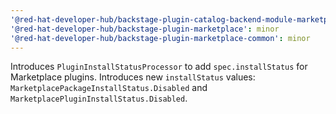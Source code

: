 ```yaml
---
'@red-hat-developer-hub/backstage-plugin-catalog-backend-module-marketplace': minor
'@red-hat-developer-hub/backstage-plugin-marketplace': minor
'@red-hat-developer-hub/backstage-plugin-marketplace-common': minor
---
```


Introduces `PluginInstallStatusProcessor` to add `spec.installStatus` for Marketplace plugins. Introduces new `installStatus` values: `MarketplacePackageInstallStatus.Disabled` and `MarketplacePluginInstallStatus.Disabled`.
